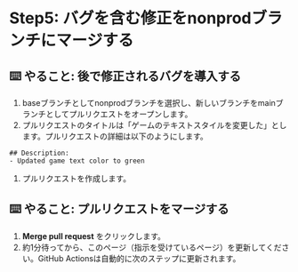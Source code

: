 # Step5: バグを含む修正をnonprodブランチにマージする

## ⌨️ やること: 後で修正されるバグを導入する

1. baseブランチとしてnonprodブランチを選択し、新しいブランチをmainブランチとしてプルリクエストをオープンします。
2. プルリクエストのタイトルは「ゲームのテキストスタイルを変更した」とします。プルリクエストの詳細は以下のようにします。
```
## Description:
- Updated game text color to green
```
1. プルリクエストを作成します。

## ⌨️ やること: プルリクエストをマージする

1. __Merge pull request__ をクリックします。
2. 約1分待ってから、このページ（指示を受けているページ）を更新してください。GitHub Actionsは自動的に次のステップに更新されます。